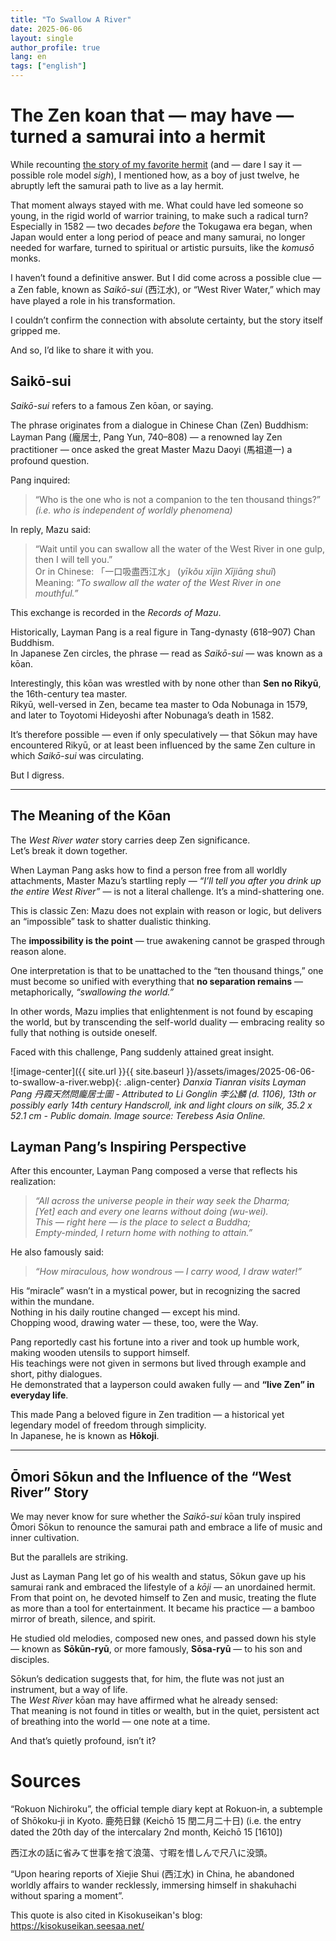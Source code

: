 ```yaml
---
title: "To Swallow A River"
date: 2025-06-06
layout: single
author_profile: true
lang: en
tags: ["english"]
---
```


# The Zen koan that — may have — turned a samurai into a hermit

While recounting [the story of my favorite hermit](/omori-sokun-biography/) (and — dare I say it — possible role model *sigh*), I mentioned how, as a boy of just twelve, he abruptly left the samurai path to live as a lay hermit.

That moment always stayed with me. What could have led someone so young, in the rigid world of warrior training, to make such a radical turn? Especially in 1582 — two decades *before* the Tokugawa era began, when Japan would enter a long period of peace and many samurai, no longer needed for warfare, turned to spiritual or artistic pursuits, like the *komusō* monks.

I haven’t found a definitive answer. But I did come across a possible clue — a Zen fable, known as *Saikō-sui* (西江水), or “West River Water,” which may have played a role in his transformation.

I couldn’t confirm the connection with absolute certainty, but the story itself gripped me.

And so, I’d like to share it with you.


## Saikō-sui

*Saikō-sui* refers to a famous Zen kōan, or saying.

The phrase originates from a dialogue in Chinese Chan (Zen) Buddhism: Layman Pang (龐居士, Pang Yun, 740–808) — a renowned lay Zen practitioner — once asked the great Master Mazu Daoyi (馬祖道一) a profound question.

Pang inquired:

> “Who is the one who is not a companion to the ten thousand things?”  
> *(i.e. who is independent of worldly phenomena)*

In reply, Mazu said:

> “Wait until you can swallow all the water of the West River in one gulp, then I will tell you.”  
> Or in Chinese: 「一口吸盡西江水」 (*yīkǒu xījìn Xījiāng shuǐ*)  
> Meaning: *“To swallow all the water of the West River in one mouthful.”*

This exchange is recorded in the *Records of Mazu*.

Historically, Layman Pang is a real figure in Tang-dynasty (618–907) Chan Buddhism.  
In Japanese Zen circles, the phrase — read as *Saikō-sui* — was known as a kōan.

Interestingly, this kōan was wrestled with by none other than **Sen no Rikyū**, the 16th-century tea master.  
Rikyū, well-versed in Zen, became tea master to Oda Nobunaga in 1579, and later to Toyotomi Hideyoshi after Nobunaga’s death in 1582.

It’s therefore possible — even if only speculatively — that Sōkun may have encountered Rikyū, or at least been influenced by the same Zen culture in which *Saikō-sui* was circulating.

But I digress.

---

## The Meaning of the Kōan

The *West River water* story carries deep Zen significance.  
Let’s break it down together.

When Layman Pang asks how to find a person free from all worldly attachments, Master Mazu’s startling reply — *“I’ll tell you after you drink up the entire West River”* — is not a literal challenge. It’s a mind-shattering one.

This is classic Zen: Mazu does not explain with reason or logic, but delivers an “impossible” task to shatter dualistic thinking.

The **impossibility is the point** — true awakening cannot be grasped through reason alone.

One interpretation is that to be unattached to the “ten thousand things,” one must become so unified with everything that **no separation remains** — metaphorically, *“swallowing the world.”*

In other words, Mazu implies that enlightenment is not found by escaping the world, but by transcending the self-world duality — embracing reality so fully that nothing is outside oneself.

Faced with this challenge, Pang suddenly attained great insight.

![image-center]({{ site.url }}{{ site.baseurl }}/assets/images/2025-06-06-to-swallow-a-river.webp){: .align-center}
*Danxia Tianran visits Layman Pang 丹霞天然問龐居士圖 - Attributed to Li Gonglin 李公麟 (d. 1106), 13th or possibly early 14th century
Handscroll, ink and light clours on silk, 35.2 x 52.1 cm - Public domain.
Image source: Terebess Asia Online.*


## Layman Pang’s Inspiring Perspective

After this encounter, Layman Pang composed a verse that reflects his realization:

> *“All across the universe people in their way seek the Dharma;*  
> *[Yet] each and every one learns without doing (wu-wei).*  
> *This — right here — is the place to select a Buddha;*  
> *Empty-minded, I return home with nothing to attain.”*

He also famously said:

> *“How miraculous, how wondrous — I carry wood, I draw water!”*

His “miracle” wasn’t in a mystical power, but in recognizing the sacred within the mundane.  
Nothing in his daily routine changed — except his mind.  
Chopping wood, drawing water — these, too, were the Way.

Pang reportedly cast his fortune into a river and took up humble work, making wooden utensils to support himself.  
His teachings were not given in sermons but lived through example and short, pithy dialogues.  
He demonstrated that a layperson could awaken fully — and **“live Zen” in everyday life**.

This made Pang a beloved figure in Zen tradition — a historical yet legendary model of freedom through simplicity.  
In Japanese, he is known as **Hōkoji**.

---

## Ōmori Sōkun and the Influence of the “West River” Story

We may never know for sure whether the *Saikō-sui* kōan truly inspired Ōmori Sōkun to renounce the samurai path and embrace a life of music and inner cultivation.

But the parallels are striking.

Just as Layman Pang let go of his wealth and status, Sōkun gave up his samurai rank and embraced the lifestyle of a *kōji* — an unordained hermit.  
From that point on, he devoted himself to Zen and music, treating the flute as more than a tool for entertainment. It became his practice — a bamboo mirror of breath, silence, and spirit.

He studied old melodies, composed new ones, and passed down his style — known as **Sōkūn-ryū**, or more famously, **Sōsa-ryū** — to his son and disciples.

Sōkun’s dedication suggests that, for him, the flute was not just an instrument, but a way of life.  
The *West River* kōan may have affirmed what he already sensed:  
That meaning is not found in titles or wealth, but in the quiet, persistent act of breathing into the world — one note at a time.

And that’s quietly profound, isn’t it?

# Sources
“Rokuon Nichiroku”, the official temple diary kept at Rokuon‐in, a subtemple of Shōkoku‐ji in Kyoto. 
鹿苑日録 (Keichō 15 閏二月二十日)
(i.e. the entry dated the 20th day of the intercalary 2nd month, Keichō 15 [1610])

西江水の話に省みて世事を捨て浪蕩、寸暇を惜しんで尺八に没頭。

“Upon hearing reports of Xiejie Shui (西江水) in China, he abandoned worldly affairs to wander recklessly, immersing himself in shakuhachi without sparing a moment”. 

This quote is also cited in Kisokuseikan's blog: https://kisokuseikan.seesaa.net/

